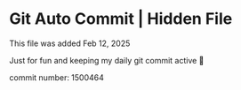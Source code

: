 # Git Auto Commit | Hidden File

This file was added Feb 12, 2025

Just for fun and keeping my daily git commit active 🤪

commit number: 1500464
